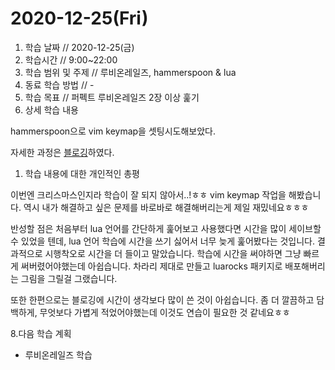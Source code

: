 # 2020-12-25\(Fri\)



1. 학습 날짜 // 2020-12-25\(금\)
2. 학습시간 // 9:00~22:00
3. 학습 범위 및 주제 // 루비온레일즈, hammerspoon & lua
4. 동료 학습 방법 // -
5. 학습 목표 // 퍼펙트 루비온레일즈 2장 이상 훑기
6. 상세 학습 내용

hammerspoon으로 vim keymap을 셋팅시도해보았다.

자세한 과정은 [블로깅](https://humblego.tistory.com/11)하였다.

1. 학습 내용에 대한 개인적인 총평

이번엔 크리스마스인지라 학습이 잘 되지 않아서..!ㅎㅎ vim keymap 작업을 해봤습니다. 역시 내가 해결하고 싶은 문제를 바로바로 해결해버리는게 제일 재밌네요ㅎㅎㅎ

반성할 점은 처음부터 lua 언어를 간단하게 훑어보고 사용했다면 시간을 많이 세이브할 수 있었을 텐데, lua 언어 학습에 시간을 쓰기 싫어서 너무 늦게 훑어봤다는 것입니다. 결과적으로 시행착오로 시간을 더 들이고 말았습니다. 학습에 시간을 써야하면 그냥 빠르게 써버렸어야했는데 아쉽습니다. 차라리 제대로 만들고 luarocks 패키지로 배포해버리는 그림을 그릴걸 그랬습니다.

또한 한편으로는 블로깅에 시간이 생각보다 많이 쓴 것이 아쉽습니다. 좀 더 깔끔하고 담백하게, 무엇보다 가볍게 적었어야했는데 이것도 연습이 필요한 것 같네요ㅎㅎ

8.다음 학습 계획

* 루비온레일즈 학습


